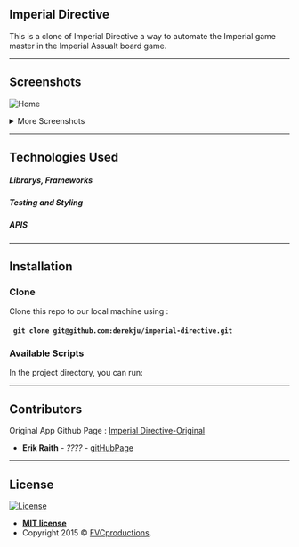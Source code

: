 ## Imperial Directive
This is a clone of Imperial Directive a way to automate the Imperial game master in the Imperial Assualt board game. 

---

## Screenshots
![Home](https://user-images.githubusercontent.com/6379500/79295138-2ee1d380-7e95-11ea-8f2c-0934edc144ac.png)

<details><summary>More Screenshots</summary>
<p>
  
##### Choosing a Mission
![Mission Select](https://user-images.githubusercontent.com/6379500/79295149-330df100-7e95-11ea-9dcd-be5b036c1c4c.png)
##### Initial Setup
![Initial Setup](https://user-images.githubusercontent.com/6379500/79295148-330df100-7e95-11ea-81e8-eee7109ae391.png)
##### The Mission
![Mission](https://user-images.githubusercontent.com/6379500/79295143-30ab9700-7e95-11ea-8972-e5c1aa95c3c2.png)
##### Choosing a Mission
![Choose Imperial Colors](https://user-images.githubusercontent.com/6379500/79295146-32755a80-7e95-11ea-9fb2-701355efa691.png)
##### 

</p>
</details>

---

## Technologies Used

##### Librarys, Frameworks


##### Testing and Styling


##### APIS


---

## Installation

### Clone

Clone this repo to our local machine using :
#### ` git clone git@github.com:derekju/imperial-directive.git`


### Available Scripts

In the project directory, you can run:


---

## Contributors 
Original App Github Page : [Imperial Directive-Original](git@github.com:derekju/imperial-directive.git)
* **Erik Raith**  - *????* - [gitHubPage](https://github.com/ERaith)

---

## License

[![License](http://img.shields.io/:license-mit-blue.svg?style=flat-square)](http://badges.mit-license.org)

- **[MIT license](http://opensource.org/licenses/mit-license.php)**
- Copyright 2015 © <a href="http://fvcproductions.com" target="_blank">FVCproductions</a>.

